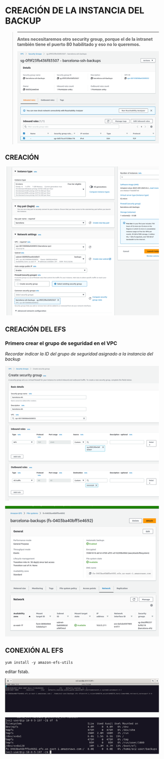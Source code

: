 # CREACIÓN DE LA INSTANCIA DEL BACKUP

> ---
>
>**Antes necesitaremos otro security group, porque el de la intranet también tiene el puerto 80 habilitado y eso no lo queremos.**
>
>![](../../../img/aws-backup-ssh.png)


## CREACIÓN

![](../../../img/aws-backups.png)

## CREACIÓN DEL EFS

### Primero crear el grupo de seguridad en el VPC

_Recordar indicar la ID del grupo de seguridad asignado a la instancia del backup_

![](../../../img/aws-efs-securityGroup.png)

![](../../../img/aws-efs-Check.png)

## CONEXIÓN AL EFS

`yum install -y amazon-efs-utils`

editar fstab.

![](../../../img/aws-backup_fstab.png)

![](../../../img/aws-backup_df-h.png)





